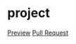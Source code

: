 # project
[Preview](https://NataliGru.github.io/project/)
[Pull Request](https://github.com/NataliGru/project/pull/1/files)